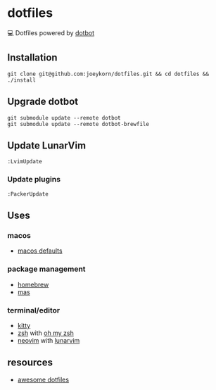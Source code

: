 # dotfiles

:computer: Dotfiles powered by [dotbot](https://github.com/anishathalye/dotbot)
## Installation
`git clone git@github.com:joeykorn/dotfiles.git && cd dotfiles && ./install`

## Upgrade dotbot
`git submodule update --remote dotbot`\
`git submodule update --remote dotbot-brewfile`

## Update LunarVim
`:LvimUpdate`

### Update plugins
`:PackerUpdate`

## Uses
### macos
- [macos defaults](https://github.com/mathiasbynens/dotfiles/blob/main/.macos)

### package management
- [homebrew](https://brew.sh/)
- [mas](https://github.com/mas-cli/mas)

### terminal/editor
- [kitty](https://sw.kovidgoyal.net/kitty/)
- [zsh](https://www.zsh.org/) with [oh my zsh](https://ohmyz.sh/)
- [neovim](https://neovim.io/) with [lunarvim](https://www.lunarvim.org/)

## resources
- [awesome dotfiles](https://github.com/webpro/awesome-dotfiles)
